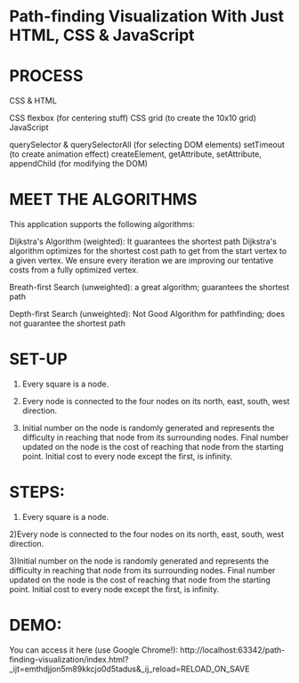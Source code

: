 # Path-finding Visualization With Just HTML, CSS & JavaScript


# PROCESS
CSS & HTML

CSS flexbox (for centering stuff)
CSS grid (to create the 10x10 grid)
JavaScript

querySelector & querySelectorAll (for selecting DOM elements)
setTimeout (to create animation effect)
createElement, getAttribute, setAttribute, appendChild (for modifying the DOM)

# MEET THE ALGORITHMS
This application supports the following algorithms:

Dijkstra's Algorithm (weighted): It guarantees the shortest path Dijkstra's algorithm optimizes for the shortest cost path to get from the start vertex to a given vertex. 
We ensure every iteration we are improving our tentative costs from a fully optimized vertex.

Breath-first Search (unweighted): a great algorithm; guarantees the shortest path

Depth-first Search (unweighted): Not Good Algorithm for pathfinding; does not guarantee the shortest path

# SET-UP
1) Every square is a node.

2) Every node is connected to the four nodes on its north, east, south, west direction.

3) Initial number on the node is randomly generated and represents the difficulty in reaching that node from its surrounding nodes.
Final number updated on the node is the cost of reaching that node from the starting point. Initial cost to every node except the first, is infinity.

# STEPS:
1) Every square is a node.

2)Every node is connected to the four nodes on its north, east, south, west direction.

3)Initial number on the node is randomly generated and represents the difficulty in reaching that node from its surrounding nodes.
Final number updated on the node is the cost of reaching that node from the starting point. Initial cost to every node except the first, is infinity.

# DEMO:
You can access it here (use Google Chrome!): 
http://localhost:63342/path-finding-visualization/index.html?_ijt=emthdjjon5m89kkcjo0d5tadus&_ij_reload=RELOAD_ON_SAVE



